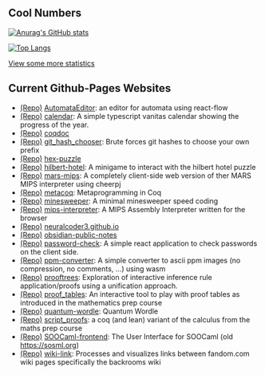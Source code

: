## Cool Numbers

[![Anurag's GitHub stats](https://github-readme-stats.vercel.app/api?username=neuralcoder3&show_icons=true&count_private=true&include_all_commits=true)](https://github.com/anuraghazra/github-readme-stats)

[![Top Langs](https://github-readme-stats.vercel.app/api/top-langs/?username=neuralcoder3&layout=compact)](https://github.com/anuraghazra/github-readme-stats)

[View some more statistics](https://coderstats.net/github/#neuralcoder3)

<!-- gh-pages start -->
## Current Github-Pages Websites

- [(Repo)](https://github.com/NeuralCoder3/AutomataEditor) [AutomataEditor](https://neuralcoder3.github.io/AutomataEditor/): an editor for automata using react-flow
- [(Repo)](https://github.com/NeuralCoder3/calendar) [calendar](https://neuralcoder3.github.io/calendar/): A simple typescript vanitas calendar showing the progress of the year.
- [(Repo)](https://github.com/NeuralCoder3/coqdoc) [coqdoc](https://neuralcoder3.github.io/coqdoc)
- [(Repo)](https://github.com/NeuralCoder3/git_hash_chooser) [git_hash_chooser](https://neuralcoder3.github.io/git_hash_chooser/): Brute forces git hashes to choose your own prefix
- [(Repo)](https://github.com/NeuralCoder3/hex-puzzle) [hex-puzzle](https://neuralcoder3.github.io/hex-puzzle)
- [(Repo)](https://github.com/NeuralCoder3/hilbert-hotel) [hilbert-hotel](https://neuralcoder3.github.io/hilbert-hotel/): A minigame to interact with the hilbert hotel puzzle
- [(Repo)](https://github.com/NeuralCoder3/mars-mips) [mars-mips](https://neuralcoder3.github.io/mars-mips/): A completely client-side web version of ther MARS MIPS interpreter using cheerpj
- [(Repo)](https://github.com/NeuralCoder3/metacoq) [metacoq](https://metacoq.github.io): Metaprogramming in Coq
- [(Repo)](https://github.com/NeuralCoder3/minesweeper) [minesweeper](https://neuralcoder3.github.io/minesweeper/): A minimal minesweeper speed coding
- [(Repo)](https://github.com/NeuralCoder3/mips-interpreter) [mips-interpreter](https://neuralcoder3.github.io/mips-interpreter): A MIPS Assembly Interpreter written for the browser
- [(Repo)](https://github.com/NeuralCoder3/neuralcoder3.github.io) [neuralcoder3.github.io](https://neuralcoder3.github.io/)
- [(Repo)](https://github.com/NeuralCoder3/obsidian-public-notes) [obsidian-public-notes](https://neuralcoder3.github.io/obsidian-public-notes)
- [(Repo)](https://github.com/NeuralCoder3/password-check) [password-check](https://neuralcoder3.github.io/password-check): A simple react application to check passwords on the client side.
- [(Repo)](https://github.com/NeuralCoder3/ppm-converter) [ppm-converter](https://neuralcoder3.github.io/ppm-converter/): A simple converter to ascii ppm images (no compression, no comments, ...) using wasm
- [(Repo)](https://github.com/NeuralCoder3/prooftrees) [prooftrees](https://neuralcoder3.github.io/prooftrees/): Exploration of interactive inference rule application/proofs using a unification approach.
- [(Repo)](https://github.com/NeuralCoder3/proof_tables) [proof_tables](https://neuralcoder3.github.io/proof_tables/): An interactive tool to play with proof tables as introduced in the mathematics prep course
- [(Repo)](https://github.com/NeuralCoder3/quantum-wordle) [quantum-wordle](https://neuralcoder3.github.io/quantum-wordle): Quantum Wordle
- [(Repo)](https://github.com/NeuralCoder3/script_proofs) [script_proofs](https://neuralcoder3.github.io/script_proofs/): a coq (and lean) variant of the calculus from the maths prep course 
- [(Repo)](https://github.com/NeuralCoder3/SOOCaml-frontend) [SOOCaml-frontend](https://neuralcoder3.github.io/SOOCaml-frontend/): The User Interface for SOOCaml  (old https://sosml.org)
- [(Repo)](https://github.com/NeuralCoder3/wiki-link) [wiki-link](https://neuralcoder3.github.io/wiki-link/): Processes and visualizes links between fandom.com wiki pages specifically the backrooms wiki
<!-- gh-pages end -->
